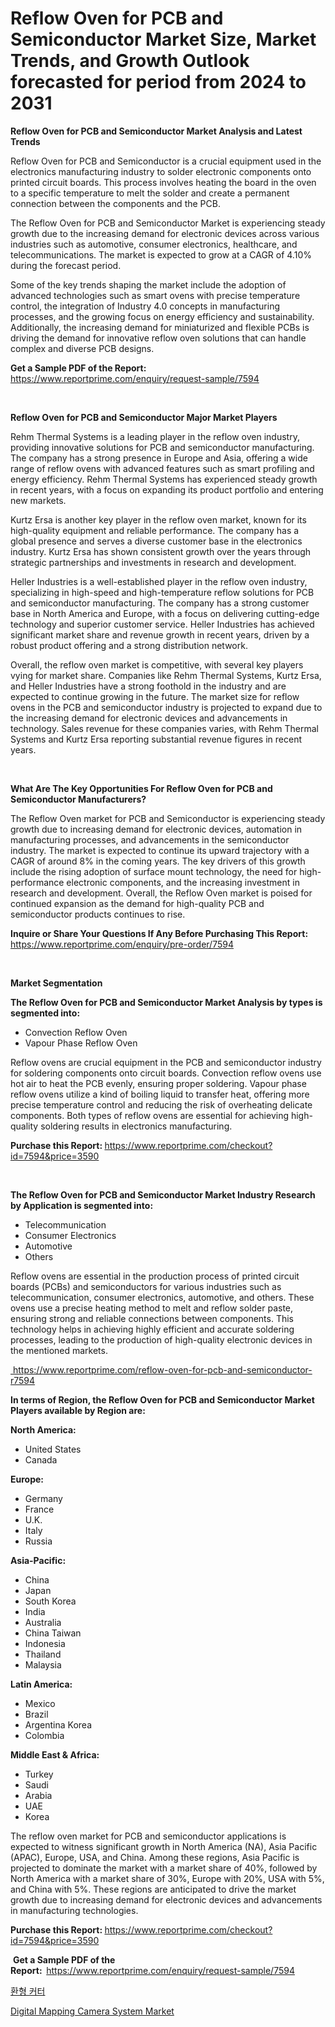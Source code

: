 <p><h1>Reflow Oven for PCB and Semiconductor Market Size, Market Trends, and Growth Outlook forecasted for period from 2024 to 2031</h1></p><p><strong>Reflow Oven for PCB and Semiconductor Market Analysis and Latest Trends</strong></p>
<p><p>Reflow Oven for PCB and Semiconductor is a crucial equipment used in the electronics manufacturing industry to solder electronic components onto printed circuit boards. This process involves heating the board in the oven to a specific temperature to melt the solder and create a permanent connection between the components and the PCB.</p><p>The Reflow Oven for PCB and Semiconductor Market is experiencing steady growth due to the increasing demand for electronic devices across various industries such as automotive, consumer electronics, healthcare, and telecommunications. The market is expected to grow at a CAGR of 4.10% during the forecast period.</p><p>Some of the key trends shaping the market include the adoption of advanced technologies such as smart ovens with precise temperature control, the integration of Industry 4.0 concepts in manufacturing processes, and the growing focus on energy efficiency and sustainability. Additionally, the increasing demand for miniaturized and flexible PCBs is driving the demand for innovative reflow oven solutions that can handle complex and diverse PCB designs.</p></p>
<p><strong>Get a Sample PDF of the Report:&nbsp;</strong> <a href="https://www.reportprime.com/enquiry/request-sample/7594">https://www.reportprime.com/enquiry/request-sample/7594</a></p>
<p>&nbsp;</p>
<p><strong>Reflow Oven for PCB and Semiconductor Major Market Players</strong></p>
<p><p>Rehm Thermal Systems is a leading player in the reflow oven industry, providing innovative solutions for PCB and semiconductor manufacturing. The company has a strong presence in Europe and Asia, offering a wide range of reflow ovens with advanced features such as smart profiling and energy efficiency. Rehm Thermal Systems has experienced steady growth in recent years, with a focus on expanding its product portfolio and entering new markets.</p><p>Kurtz Ersa is another key player in the reflow oven market, known for its high-quality equipment and reliable performance. The company has a global presence and serves a diverse customer base in the electronics industry. Kurtz Ersa has shown consistent growth over the years through strategic partnerships and investments in research and development.</p><p>Heller Industries is a well-established player in the reflow oven industry, specializing in high-speed and high-temperature reflow solutions for PCB and semiconductor manufacturing. The company has a strong customer base in North America and Europe, with a focus on delivering cutting-edge technology and superior customer service. Heller Industries has achieved significant market share and revenue growth in recent years, driven by a robust product offering and a strong distribution network.</p><p>Overall, the reflow oven market is competitive, with several key players vying for market share. Companies like Rehm Thermal Systems, Kurtz Ersa, and Heller Industries have a strong foothold in the industry and are expected to continue growing in the future. The market size for reflow ovens in the PCB and semiconductor industry is projected to expand due to the increasing demand for electronic devices and advancements in technology. Sales revenue for these companies varies, with Rehm Thermal Systems and Kurtz Ersa reporting substantial revenue figures in recent years.</p></p>
<p>&nbsp;</p>
<p><strong>What Are The Key Opportunities For Reflow Oven for PCB and Semiconductor Manufacturers?</strong></p>
<p><p>The Reflow Oven market for PCB and Semiconductor is experiencing steady growth due to increasing demand for electronic devices, automation in manufacturing processes, and advancements in the semiconductor industry. The market is expected to continue its upward trajectory with a CAGR of around 8% in the coming years. The key drivers of this growth include the rising adoption of surface mount technology, the need for high-performance electronic components, and the increasing investment in research and development. Overall, the Reflow Oven market is poised for continued expansion as the demand for high-quality PCB and semiconductor products continues to rise.</p></p>
<p><strong>Inquire or Share Your Questions If Any Before Purchasing This Report:</strong> <a href="https://www.reportprime.com/enquiry/pre-order/7594">https://www.reportprime.com/enquiry/pre-order/7594</a></p>
<p>&nbsp;</p>
<p><strong>Market Segmentation</strong></p>
<p><strong>The Reflow Oven for PCB and Semiconductor Market Analysis by types is segmented into:</strong></p>
<p><ul><li>Convection Reflow Oven</li><li>Vapour Phase Reflow Oven</li></ul></p>
<p><p>Reflow ovens are crucial equipment in the PCB and semiconductor industry for soldering components onto circuit boards. Convection reflow ovens use hot air to heat the PCB evenly, ensuring proper soldering. Vapour phase reflow ovens utilize a kind of boiling liquid to transfer heat, offering more precise temperature control and reducing the risk of overheating delicate components. Both types of reflow ovens are essential for achieving high-quality soldering results in electronics manufacturing.</p></p>
<p><strong>Purchase this Report:&nbsp;</strong><a href="https://www.reportprime.com/checkout?id=7594&price=3590">https://www.reportprime.com/checkout?id=7594&price=3590</a></p>
<p>&nbsp;</p>
<p><strong>The Reflow Oven for PCB and Semiconductor Market Industry Research by Application is segmented into:</strong></p>
<p><ul><li>Telecommunication</li><li>Consumer Electronics</li><li>Automotive</li><li>Others</li></ul></p>
<p><p>Reflow ovens are essential in the production process of printed circuit boards (PCBs) and semiconductors for various industries such as telecommunication, consumer electronics, automotive, and others. These ovens use a precise heating method to melt and reflow solder paste, ensuring strong and reliable connections between components. This technology helps in achieving highly efficient and accurate soldering processes, leading to the production of high-quality electronic devices in the mentioned markets.</p></p>
<p><a href="https://www.reportprime.com/reflow-oven-for-pcb-and-semiconductor-r7594">&nbsp;https://www.reportprime.com/reflow-oven-for-pcb-and-semiconductor-r7594</a></p>
<p><strong>In terms of Region, the Reflow Oven for PCB and Semiconductor Market Players available by Region are:</strong></p>
<p>
    <p> <strong> North America: </strong>
        <ul>
            <li>United States</li>
            <li>Canada</li>
        </ul>
        </p> 
    <p> <strong> Europe: </strong>
        <ul>
            <li>Germany</li>
            <li>France</li>
            <li>U.K.</li>
            <li>Italy</li>
            <li>Russia</li>
        </ul>
        </p> 
    <p> <strong> Asia-Pacific: </strong>
        <ul>
            <li>China</li>
            <li>Japan</li>
            <li>South Korea</li>
            <li>India</li>
            <li>Australia</li>
            <li>China Taiwan</li>
            <li>Indonesia</li>
            <li>Thailand</li>
            <li>Malaysia</li>
        </ul>
        </p> 
    <p> <strong> Latin America: </strong>
        <ul>
            <li>Mexico</li>
            <li>Brazil</li>
            <li>Argentina Korea</li>
            <li>Colombia</li>
        </ul>
        </p> 
    <p> <strong> Middle East & Africa: </strong>
        <ul>
            <li>Turkey</li>
            <li>Saudi</li>
            <li>Arabia</li>
            <li>UAE</li>
            <li>Korea</li>
        </ul>
    </p>
    </p>
<p><p>The reflow oven market for PCB and semiconductor applications is expected to witness significant growth in North America (NA), Asia Pacific (APAC), Europe, USA, and China. Among these regions, Asia Pacific is projected to dominate the market with a market share of 40%, followed by North America with a market share of 30%, Europe with 20%, USA with 5%, and China with 5%. These regions are anticipated to drive the market growth due to increasing demand for electronic devices and advancements in manufacturing technologies.</p></p>
<p><strong>Purchase this Report: </strong><a href="https://www.reportprime.com/checkout?id=7594&price=3590">https://www.reportprime.com/checkout?id=7594&price=3590</a></p>
<p>&nbsp;<strong>Get a Sample PDF of the Report:&nbsp;&nbsp;</strong><a href="https://www.reportprime.com/enquiry/request-sample/7594">https://www.reportprime.com/enquiry/request-sample/7594</a></p>
<p><strong></strong></p>
<p><p><a href="https://github.com/oajzkywllm460/Market-Research-Report-List-1/blob/main/865084324994.md">환형 커터</a></p><p><a href="https://github.com/CliffMedina6/Market-Research-Report-List-4/blob/main/digital-mapping-camera-system-market.md">Digital Mapping Camera System Market</a></p></p>
